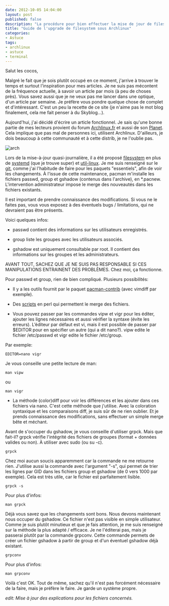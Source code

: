 ```yaml
---
date: 2012-10-05 14:04:00
layout: post
published: false
description: "La procédure pour bien effectuer la mise de jour de filesystem, avec la distribution Archlinux."
title: "Guide de l'upgrade de filesystem sous Archlinux"
categories:
- Astuce
tags:
- archlinux
- astuce
- terminal
---
```


Salut les cocos,

Malgré le fait que je sois plutôt occupé en ce moment, j'arrive à trouver le temps et surtout l'inspiration pour mes articles. Je ne suis pas mécontent de la fréquence actuelle, à savoir un article par mois (à peu de choses près). Vous savez aussi que je ne veux pas me lancer dans une optique, d'un article par semaine. Je préfère vous pondre quelque chose de complet et d'intéressant. C'est un peu la recette de ce site (je n'aime pas le mot blog finalement, cela me fait penser à du Skyblog...).

<!-- more -->

Aujourd'hui, j'ai décidé d'écrire un article fonctionnel. Je sais qu'une bonne partie de mes lecteurs provient du forum [Archlinux.fr](http://forums.archlinux.fr/) et aussi de son [Planet](http://planet.archlinux.fr/). Cela implique que pas mal de personnes ici, utilisent Archlinux. D'ailleurs, je dois beaucoup à cette communauté et à cette distrib, je ne l'oublie pas.

<img class="imgcenter" alt="arch" src="http://linuxien.legtux.org/uploads/images/2012/10/archlinux.png">

Lors de la mise-à-jour quasi-journalière, il a été proposé [filesystem](http://www.archlinux.org/packages/core/any/filesystem/) en plus de [systemd](http://www.archlinux.org/packages/core/x86_64/systemd/) (que je trouve super) et [util-linux](http://www.archlinux.org/packages/core/x86_64/util-linux/). Je me suis renseigné sur le [git](https://projects.archlinux.org/svntogit/packages.git/log/trunk?h=packages/filesystem), comme j'ai l'habitude de faire pour les paquets "essentiels", afin de voir les changements. À l'issue de cette maintenance, pacman m'installe les fichiers passwd, group et gshadow (contenus dans l'archive), en *.pacnew. L'intervention administrateur impose le merge des nouveautés dans les fichiers existants.

Il est important de prendre connaissance des modifications. Si vous ne le faites pas, vous vous exposez à des éventuels bugs / limitations, qui ne devraient pas être présents.

Voici quelques infos:

- passwd contient des informations sur les utilisateurs enregistrés.

- group liste les groupes avec les utilisateurs associés.

- gshadow est uniquement consultable par root. Il contient des informations sur les groupes et les administrateurs.

AVANT TOUT, SACHEZ QUE JE NE SUIS PAS RESPONSABLE SI CES MANIPULATIONS ENTRAINENT DES PROBLÈMES. Chez moi, ça fonctionne.

Pour passwd et group, rien de bien compliqué. Plusieurs possibilités:

- Il y a les outils fournit par le paquet [pacman-contrib](http://www.archlinux.org/packages/community/any/pacman-contrib/) (avec vimdiff par exemple).

- Des [scripts](http://xyne.archlinux.ca/projects/pacnew_scripts/) en perl qui permettent le merge des fichiers.

- Vous pouvez passer par les commandes vipw et vigr pour les éditer, ajouter les lignes nécessaires et aussi vérifier la syntaxe (évite les erreurs). L’éditeur par défaut est vi, mais il est possible de passer par $EDITOR pour en spécifier un autre (qui a dit nano?). vipw edite le fichier /etc/passwd et vigr edite le fichier /etc/group.

Par exemple:

	EDITOR=nano vigr

Je vous conseille une petite lecture de man:

	man vipw

ou

	man vigr

- La méthode (color)diff pour voir les différences et les ajouter dans ces fichiers via nano. C'est cette méthode que j'utilise. Avec la coloration syntaxique et les comparaisons diff, je suis sûr de ne rien oublier. Et je prends connaissance des modifications, sans effectuer un simple merge bête et méchant.

Avant de s'occuper du gshadow, je vous conseille d'utiliser grpck. Mais que fait-il? grpck vérifie l'intégrité des fichiers de groupes (format + données valides ou non). À utiliser avec sudo (ou su -c).

	grpck

Chez moi aucun soucis apparemment car la commande ne me retourne rien. J'utilise aussi la commande avec l'argument "-s", qui permet de trier les lignes par GID dans les fichiers group et gshadow (de 0 vers 1000 par exemple). Cela est très utile, car le fichier est parfaitement lisible.

	grpck -s

Pour plus d'infos:

	man grpck

Déjà vous savez que les changements sont bons. Nous devons maintenant nous occuper du gshadow. Ce fichier n'est pas visible en simple utilisateur. Comme je suis plutôt minutieux et que je fais attention, je me suis renseigné sur la méthode la plus adapté / efficace.
Je ne l'éditerai pas, mais je passerai plutôt par la commande grpconv. Cette commande permets de créer un fichier gshadow à partir de group et d'un éventuel gshadow déjà existant.

	grpconv

Pour plus d'infos:

	man grpconv

Voilà c'est OK. Tout de même, sachez qu'il n'est pas forcément nécessaire de la faire, mais je préfère le faire. Je garde un système propre.


_edit: Mise à jour des explications pour les fichiers concernés._
